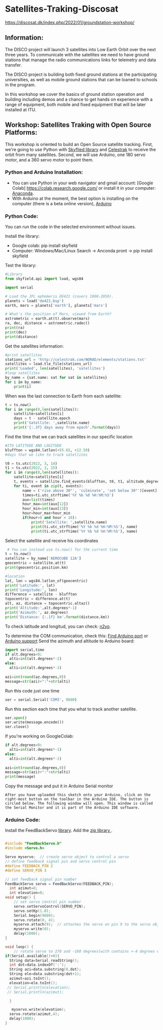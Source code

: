 # Satellites-Traking-Discosat
https://discosat.dk/index.php/2022/01/groundstation-workshop/

## Information:

The DISCO project will launch 3 satellites into Low Earth Orbit over the next three years. To communicate with the satellites we need to have ground stations that manage the radio communications links for telemetry and data transfer.

The DISCO project is building both fixed ground stations at the participating universities, as well as mobile ground stations that can be loaned to schools in the program.

In this workshop we cover the basics of ground station operation and building including demos and a chance to get hands on experience with a range of equipment, both mobile and fixed equipment that will be later installed at ITU.

## Workshop: Satellites Traking with Open Source Platforms:

This workshop is oriented to build an Open Source satellite tracking. First, we're going to use Python with [Skyflied library](https://rhodesmill.org/skyfield/) and [Celestrak](http://celestrak.com/) to receive the orbit from many satellites. Second, we will use Arduino, one 180 servo motor, and a 360 servo motor to point them. 

### Python and Arduino Installation:

* You can use Python in your web navigator and gmail account: [Google Colab] https://colab.research.google.com/ or install it in your computer: [Anaconda](https://www.anaconda.com/products/individual).
*  With Arduino at the moment, the best option is installing on the computer (there is a beta online version), [Arduino](https://www.arduino.cc/en/software)

### Python Code: 

You can run the code in the selected environment without issues. 

Install the library:

* Google colab: pip install skyfield
* Computer:  Windows/Mac/Linux Search -> Anconda pront -> pip install skyfield

Test the library:
``` python
#Library
from skyfield.api import load, wgs84

import serial

# Load the JPL ephemeris DE421 (covers 1900-2050).
planets = load('de421.bsp')
earth, mars = planets['earth'], planets['mars']

# What's the position of Mars, viewed from Earth?
astrometric = earth.at(t).observe(mars)
ra, dec, distance = astrometric.radec()
print(ra)
print(dec)
print(distance)

```
Get the satellites information:
``` python
#print satellites
stations_url = 'http://celestrak.com/NORAD/elements/stations.txt'
satellites = load.tle_file(stations_url)
print('Loaded', len(satellites), 'satellites')
#loop satellites
by_name = {sat.name: sat for sat in satellites}
for i in by_name:
    print(i)
```
When was the last connection to Earth from each satellite:
``` python
t = ts.now()
for i in range(0,len(satellites)):
    satellite=satellites[i]
    days = t - satellite.epoch
    print('Satellite: ',satellite.name)
    print('{:.3f} days away from epoch'.format(days))
  ```
Find the time that we can track satellites in our specific location

``` python
#ITU LATITUDE AND LOGITUDE
bluffton = wgs84.latlon(+55.65, +12.59)
#days that we like to track satellites

t0 = ts.utc(2022, 3, 14)
t1 = ts.utc(2022, 3, 15)
for i in range(0,len(satellites)):
    satellite=satellites[i]
    t, events = satellite.find_events(bluffton, t0, t1, altitude_degrees=30.0)   
    for ti, event in zip(t, events):
        name = ('rise above 30°', 'culminate', 'set below 30°')[event]
        times=ti.utc_strftime('%Y %b %d %H:%M:%S')
        aux=list(times)
        hour_max=int(aux[12])
        hour_min=int(aux[13])
        hour=hour_max+hour_min
        if(hour>8 and hour < 18):
            print('Satellite: ',satellite.name)
            print(ti.utc_strftime('%Y %b %d %H:%M:%S'), name)
            print(ti.utc_strftime('%Y %b %d %H:%M:%S'), name)
  ```
  
  Select the satellite and receive his coordinates
 ``` python 
  # You can instead use ts.now() for the current time
t = ts.now()
satellite = by_name['AEROCUBE 12A']
geocentric = satellite.at(t)
print(geocentric.position.km)

#location
lat, lon = wgs84.latlon_of(geocentric)
print('Latitude:', lat)
print('Longitude:', lon)
difference = satellite - bluffton
topocentric = difference.at(t)
alt, az, distance = topocentric.altaz()
print('Altitude:',alt.degrees*-1)
print('Azimuth:', az.degrees)
print('Distance: {:.1f} km'.format(distance.km))
```
To check latitude and longitud, you can check: [n2yo](https://www.n2yo.com/satellite/).

To determine the COM communication, check this: [Find Arduino port](https://se.mathworks.com/help/supportpkg/arduinoio/ug/find-arduino-port-on-windows-mac-and-linux.html) or [Arduino support](https://support.arduino.cc/hc/en-us/articles/4406856349970-Find-the-port-your-board-is-connected-to)
 Send the azimuth and altitude to Arduino board:
  ``` python
  import serial,time
if alt.degrees<0:
    alti=int(alt.degrees*-1)
else:
    alti=int(alt.degrees*-1)
    
azi=int(round(az.degrees,0))
message=str(azi)+":"+str(alti)
 ```
Run this code just one time
``` python
ser = serial.Serial('COM3', 9600)
 ```
 Run this section each time that you what to track another satellite.
``` python
ser.open()
ser.write(message.encode())
ser.close()
 ```
 If you're working on GoogleColab:
 
  ``` python
 if alt.degrees<0:
    alti=int(alt.degrees*-1)
else:
    alti=int(alt.degrees*-1)
    
azi=int(round(az.degrees,0))
message=str(azi)+":"+str(alti)
print(message)
```
Copy the message and put it in Arduino Serial monitor
```
After you have uploaded this sketch onto your Arduino, click on the right-most button on the toolbar in the Arduino IDE. The button is circled below. The following window will open. This window is called the Serial Monitor and it is part of the Arduino IDE software.
```
### Arduino Code:
Install the FeedBackServo [library](https://github.com/HyodaKazuaki/Parallax-FeedBack-360-Servo-Control-Library-4-Arduino).
Add the [zip library ](https://docs.arduino.cc/software/ide-v1/tutorials/installing-libraries).

``` c

#include "FeedBackServo.h"
#include <Servo.h>

Servo myservo;  // create servo object to control a servo
// define feedback signal pin and servo control pin
#define FEEDBACK_PIN 2
#define SERVO_PIN 3

// set feedback signal pin number
FeedBackServo servo = FeedBackServo(FEEDBACK_PIN);
  int azimut=0;
  int elevation=0;
void setup() {
    // set servo control pin number
    servo.setServoControl(SERVO_PIN);
    servo.setKp(1.0);
    Serial.begin(9600);
    servo.rotate(0, 4);
    myservo.attach(9);  // attaches the servo on pin 9 to the servo object
    myservo.write(0);
    delay(1000);
}

void loop() {
    // rotate servo to 270 and -180 degrees(with contains +-4 degrees error) each 1 second.
if(Serial.available()>0){
  String data=Serial.readString();
  int dot=data.indexOf(':');
  String azi=data.substring(0,dot);
  String ele=data.substring(dot+1);
  azimut=azi.toInt();
  elevation=ele.toInt();
 // Serial.println(elevation);
 // Serial.println(azimut);

  }

   myservo.write(elevation);
  servo.rotate(azimut,4);
  delay(1000);
}
```
